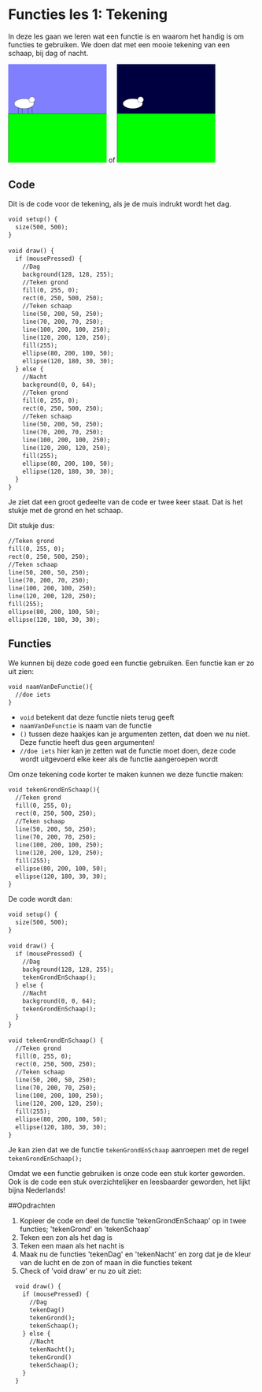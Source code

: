 # Functies les 1: Tekening
In deze les gaan we leren wat een functie is en waarom het handig is om functies te gebruiken. We doen dat met een mooie tekening van een schaap, bij dag of nacht.

<img alt="SchaapDag" src="SchaapDag.png" width="200"></img> of
<img alt="SchaapNacht" src="SchaapNacht.png" width="200"></img>

## Code
Dit is de code voor de tekening, als je de muis indrukt wordt het dag.

```
void setup() {
  size(500, 500);
}

void draw() {
  if (mousePressed) {
    //Dag
    background(128, 128, 255);
    //Teken grond
    fill(0, 255, 0);
    rect(0, 250, 500, 250);
    //Teken schaap
    line(50, 200, 50, 250);
    line(70, 200, 70, 250);
    line(100, 200, 100, 250);
    line(120, 200, 120, 250);
    fill(255);
    ellipse(80, 200, 100, 50);
    ellipse(120, 180, 30, 30);
  } else {
    //Nacht
    background(0, 0, 64);
    //Teken grond
    fill(0, 255, 0);
    rect(0, 250, 500, 250);
    //Teken schaap
    line(50, 200, 50, 250);
    line(70, 200, 70, 250);
    line(100, 200, 100, 250);
    line(120, 200, 120, 250);
    fill(255);
    ellipse(80, 200, 100, 50);
    ellipse(120, 180, 30, 30);
  }
}
```

Je ziet dat een groot gedeelte van de code er twee keer staat. Dat is het stukje met de grond en het schaap.

Dit stukje dus:

```
//Teken grond
fill(0, 255, 0);
rect(0, 250, 500, 250);
//Teken schaap
line(50, 200, 50, 250);
line(70, 200, 70, 250);
line(100, 200, 100, 250);
line(120, 200, 120, 250);
fill(255);
ellipse(80, 200, 100, 50);
ellipse(120, 180, 30, 30);
```

## Functies
We kunnen bij deze code goed een functie gebruiken. Een functie kan er zo uit zien:

```
void naamVanDeFunctie(){
  //doe iets
}
```

* `void` betekent dat deze functie niets terug geeft
* `naamVanDeFunctie` is naam van de functie
* `()` tussen deze haakjes kan je argumenten zetten, dat doen we nu niet. Deze functie heeft dus geen argumenten!
* `//doe iets` hier kan je zetten wat de functie moet doen, deze code wordt uitgevoerd elke keer als de functie aangeroepen wordt

Om onze tekening code korter te maken kunnen we deze functie maken:

```
void tekenGrondEnSchaap(){
  //Teken grond
  fill(0, 255, 0);
  rect(0, 250, 500, 250);
  //Teken schaap
  line(50, 200, 50, 250);
  line(70, 200, 70, 250);
  line(100, 200, 100, 250);
  line(120, 200, 120, 250);
  fill(255);
  ellipse(80, 200, 100, 50);
  ellipse(120, 180, 30, 30);
}
```

De code wordt dan:

```
void setup() {
  size(500, 500);
}

void draw() {
  if (mousePressed) {
    //Dag
    background(128, 128, 255);
    tekenGrondEnSchaap();
  } else {
    //Nacht
    background(0, 0, 64);
    tekenGrondEnSchaap();
  }
}

void tekenGrondEnSchaap() {
  //Teken grond
  fill(0, 255, 0);
  rect(0, 250, 500, 250);
  //Teken schaap
  line(50, 200, 50, 250);
  line(70, 200, 70, 250);
  line(100, 200, 100, 250);
  line(120, 200, 120, 250);
  fill(255);
  ellipse(80, 200, 100, 50);
  ellipse(120, 180, 30, 30);
}
```

Je kan zien dat we de functie `tekenGrondEnSchaap` aanroepen met de regel `tekenGrondEnSchaap();`

Omdat we een functie gebruiken is onze code een stuk korter geworden. Ook is de code een stuk overzichtelijker en leesbaarder geworden, het lijkt bijna Nederlands!

##Opdrachten
1. Kopieer de code en deel de functie 'tekenGrondEnSchaap' op in twee functies; 'tekenGrond' en 'tekenSchaap'
2. Teken een zon als het dag is
3. Teken een maan als het nacht is
4. Maak nu de functies 'tekenDag' en 'tekenNacht' en zorg dat je de kleur van de lucht en de zon of maan in die functies tekent
5. Check of 'void draw' er nu zo uit ziet:
  
```
  void draw() {
    if (mousePressed) {
      //Dag
      tekenDag()
      tekenGrond();
      tekenSchaap();
    } else {
      //Nacht
      tekenNacht();
      tekenGrond()
      tekenSchaap();
    }
  }
```

